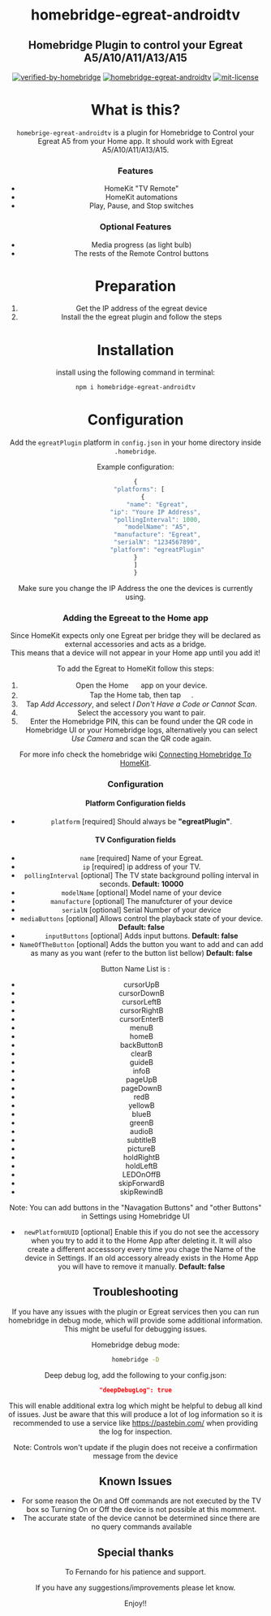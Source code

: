 <span align="center">

# homebridge-egreat-androidtv
## Homebridge Plugin to control your Egreat A5/A10/A11/A13/A15


[![verified-by-homebridge](https://badgen.net/badge/homebridge/verified/purple)](https://github.com/homebridge/homebridge/wiki/Verified-Plugins)
[![homebridge-egreat-androidtv](https://badgen.net/npm/v/homebridge-egreat-androidtv?icon=npm)](https://www.npmjs.com/package/homebridge-egreat-androidtv)
[![mit-license](https://badgen.net/npm/license/lodash)](https://github.com/merdok/homebridge-egreat-androidtv/blob/master/LICENSE)
</span>

# What is this?

`homebrige-egreat-androidtv` is a plugin for Homebridge to Control your Egreat A5 from your Home app. It should work with Egreat A5/A10/A11/A13/A15.


### Features
* HomeKit "TV Remote"
* HomeKit automations
* Play, Pause, and Stop switches
### Optional Features
* Media progress (as light bulb)
* The rests of the Remote Control buttons 

# Preparation
1. Get the IP address of the egreat device
2. Install the the egreat plugin and follow the steps

# Installation
install using the following command in terminal:
```sh
npm i homebridge-egreat-androidtv
```

# Configuration

Add the `egreatPlugin` platform in `config.json` in your home directory inside `.homebridge`.

Example configuration:

```js
{
  "platforms": [
    {
            "name": "Egreat",
            "ip": "Youre IP Address", 
            "pollingInterval": 1000,
            "modelName": "A5",
            "manufacture": "Egreat",
            "serialN": "1234567890",
            "platform": "egreatPlugin"
}
]
}
```

Make sure you change the IP Address the one the devices is currently using.


### Adding the Egreeat to the Home app
Since HomeKit expects only one Egreat per bridge they will be declared as external accessories and acts as a bridge.  
This means that a device will not appear in your Home app until you add it!

To add the Egreat to HomeKit follow this steps:

1. Open the Home <img src="https://user-images.githubusercontent.com/3979615/78010622-4ea1d380-738e-11ea-8a17-e6a465eeec35.png" height="16.42px"> app on your device.
2. Tap the Home tab, then tap <img src="https://user-images.githubusercontent.com/3979615/78010869-9aed1380-738e-11ea-9644-9f46b3633026.png" height="16.42px">.
3. Tap *Add Accessory*, and select *I Don't Have a Code or Cannot Scan*.
4. Select the accessory you want to pair.
5. Enter the Homebridge PIN, this can be found under the QR code in Homebridge UI or your Homebridge logs, alternatively you can select *Use Camera* and scan the QR code again.

For more info check the homebridge wiki [Connecting Homebridge To HomeKit](https://github.com/homebridge/homebridge/wiki/Connecting-Homebridge-To-HomeKit).

### Configuration
#### Platform Configuration fields
- `platform` [required]
Should always be **"egreatPlugin"**.
#### TV Configuration fields
- `name` [required]
Name of your Egreat.
- `ip` [required]
ip address of your TV.
- `pollingInterval` [optional]
The TV state background polling interval in seconds. **Default: 10000**
- `modelName` [optional]
Model name of your device
- `manufacture` [optional]
The manufcturer of your device
- `serialN` [optional]
Serial Number of your device
- `mediaButtons` [optional]
Allows control the playback state of your device. **Default: false**
- `inputButtons` [optional]
Adds input buttons. **Default: false**
- `NameOfTheButton` [optional]
Adds the button you want to add and can add as many as you want (refer to the button list bellow) **Default: false**

Button Name List is :
- cursorUpB
- cursorDownB 
- cursorLeftB
- cursorRightB
- cursorEnterB
- menuB
- homeB
- backButtonB
- clearB 
- guideB
- infoB
- pageUpB
- pageDownB
- redB
- yellowB
- blueB
- greenB
- audioB
- subtitleB
- pictureB
- holdRightB
- holdLeftB
- LEDOnOffB
- skipForwardB
- skipRewindB 


Note: You can add  buttons in the "Navagation Buttons" and "other Buttons" in Settings using Homebridge UI
- `newPlatformUUID` [optional]
Enable this if you do not see the accessory when you try to add it to the Home App after deleting it. It will also create a different accesssory every time you chage the Name of the device in Settings. If an old accessory already exists in the Home App you will have to remove it manually. **Default: false**

## Troubleshooting
If you have any issues with the plugin or Egreat services then you can run homebridge in debug mode, which will provide some additional information. This might be useful for debugging issues.

Homebridge debug mode:
```sh
homebridge -D
```

Deep debug log, add the following to your config.json:
```json
"deepDebugLog": true
```
This will enable additional extra log which might be helpful to debug all kind of issues. Just be aware that this will produce a lot of log information so it is recommended to use a service like https://pastebin.com/ when providing the log for inspection.

Note: Controls won't update if the plugin does not receive a confirmation message from the device

## Known Issues
-  For some reason the On and Off commands are not executed by the TV box so Turning On or Off the device is not possible at this momment.
 - The accurate state of the device cannot be determined since there are no query commands available 

## Special thanks
To Fernando for his patience and support.

If you have any suggestions/improvements please let know.

Enjoy!!
